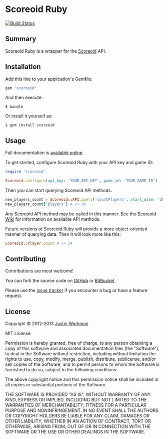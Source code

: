 Scoreoid Ruby
=============

[![Build Status](https://travis-ci.org/xtagon/scoreoid-gem.png)](https://travis-ci.org/xtagon/scoreoid-gem)

Summary
-------

Scoreoid Ruby is a wrapper for the [Scoreoid][1] API.

Installation
------------

Add this line to your application's Gemfile:

``` ruby
gem 'scoreoid'
```

And then execute:

``` shell
$ bundle
```

Or install it yourself as:

``` shell
$ gem install scoreoid
```

Usage
-----

Full documentation is [available online][2].

To get started, configure Scoreoid Ruby with your API key and game ID:

``` ruby
require 'scoreoid'

Scoreoid.configure(api_key: 'YOUR_API_KEY', game_id: 'YOUR_GAME_ID')
```

Then you can start querying Scoreoid API methods:

``` ruby
new_players_count = Scoreoid::API.query('countPlayers', start_date: '2009-08-04')
new_players_count['players'] # => 34
```

Any Scoreoid API method may be called in this manner. See the [Scoreoid Wiki][3] for information on available API methods.

Future versions of Scoreoid Ruby will provide a more object-oriented manner of querying data. Then it will look more like this:

``` ruby
Scoreoid::Player.count # => 34
```

Contributing
------------

Contributions are most welcome!

You can fork the source code on [GitHub][4] or [BitBucket][5].

Please use the [issue tracker][6] if you encounter a bug or have a feature request.

License
-------

Copyright © 2012-2013 [Justin Workman](mailto:xtagon@gmail.com)

MIT License

Permission is hereby granted, free of charge, to any person obtaining
a copy of this software and associated documentation files (the
"Software"), to deal in the Software without restriction, including
without limitation the rights to use, copy, modify, merge, publish,
distribute, sublicense, and/or sell copies of the Software, and to
permit persons to whom the Software is furnished to do so, subject to
the following conditions:

The above copyright notice and this permission notice shall be
included in all copies or substantial portions of the Software.

THE SOFTWARE IS PROVIDED "AS IS", WITHOUT WARRANTY OF ANY KIND,
EXPRESS OR IMPLIED, INCLUDING BUT NOT LIMITED TO THE WARRANTIES OF
MERCHANTABILITY, FITNESS FOR A PARTICULAR PURPOSE AND
NONINFRINGEMENT. IN NO EVENT SHALL THE AUTHORS OR COPYRIGHT HOLDERS BE
LIABLE FOR ANY CLAIM, DAMAGES OR OTHER LIABILITY, WHETHER IN AN ACTION
OF CONTRACT, TORT OR OTHERWISE, ARISING FROM, OUT OF OR IN CONNECTION
WITH THE SOFTWARE OR THE USE OR OTHER DEALINGS IN THE SOFTWARE.

[1]: https://rubygems.org/gems/scoreoid
[2]: http://rubydoc.info/gems/scoreoid/frames
[3]: http://wiki.scoreoid.net/category/api/
[4]: https://github.com/xtagon/scoreoid-gem
[5]: https://bitbucket.org/xtagon/scoreoid-gem
[6]: https://github.com/xtagon/scoreoid-gem/issues
